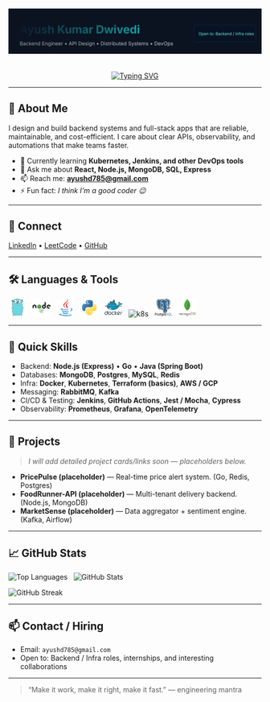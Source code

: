 <h1 align="center">
  <!-- Banner -->
  <p align="center">
    <img src="assets/banner.svg" alt="Ayush — Backend Engineer" />
  </p>
</h1>

<!-- Typing animation intro -->
<p align="center">
  <a href="https://github.com/ayushd785">
    <img src="https://readme-typing-svg.herokuapp.com?font=Fira+Code&weight=600&size=24&duration=4000&pause=1000&color=0EA5A4&center=true&vCenter=true&width=700&height=60&lines=Namaste+Everyone+🙏;Backend+Developer+⚡;API+Design+%7C+Distributed+Systems+%7C+DevOps;Always+learning+new+things+🚀" alt="Typing SVG" />
  </a>
</p>

---

## 🔭 About Me
I design and build backend systems and full-stack apps that are reliable, maintainable, and cost-efficient. I care about clear APIs, observability, and automations that make teams faster.

- 🌱 Currently learning **Kubernetes, Jenkins, and other DevOps tools**  
- 💬 Ask me about **React, Node.js, MongoDB, SQL, Express**  
- 📫 Reach me: **ayushd785@gmail.com**  
- ⚡ Fun fact: *I think I’m a good coder 😉*

---

## 🔗 Connect
[LinkedIn](https://www.linkedin.com/in/ayush-kumar-dwivedi-858180143) • [LeetCode](https://www.leetcode.com/ayushd785) • [GitHub](https://github.com/ayushd785)

---

## 🛠 Languages & Tools
<p align="left">
  <img src="https://raw.githubusercontent.com/devicons/devicon/master/icons/go/go-original.svg" alt="go" width="36" height="36"/> &nbsp;
  <img src="https://raw.githubusercontent.com/devicons/devicon/master/icons/nodejs/nodejs-original-wordmark.svg" alt="nodejs" width="36" height="36"/> &nbsp;
  <img src="https://raw.githubusercontent.com/devicons/devicon/master/icons/java/java-original.svg" alt="java" width="36" height="36"/> &nbsp;
  <img src="https://raw.githubusercontent.com/devicons/devicon/master/icons/python/python-original.svg" alt="python" width="36" height="36"/> &nbsp;
  <img src="https://raw.githubusercontent.com/devicons/devicon/master/icons/docker/docker-original-wordmark.svg" alt="docker" width="36" height="36"/> &nbsp;
  <img src="https://www.vectorlogo.zone/logos/kubernetes/kubernetes-icon.svg" alt="k8s" width="36" height="36"/> &nbsp;
  <img src="https://raw.githubusercontent.com/devicons/devicon/master/icons/postgresql/postgresql-original-wordmark.svg" alt="postgres" width="36" height="36"/> &nbsp;
  <img src="https://raw.githubusercontent.com/devicons/devicon/master/icons/mongodb/mongodb-original-wordmark.svg" alt="mongodb" width="36" height="36"/>
</p>

---

## 🔧 Quick Skills
- Backend: **Node.js (Express)** • **Go** • **Java (Spring Boot)**  
- Databases: **MongoDB**, **Postgres**, **MySQL**, **Redis**  
- Infra: **Docker**, **Kubernetes**, **Terraform (basics)**, **AWS / GCP**  
- Messaging: **RabbitMQ**, **Kafka**  
- CI/CD & Testing: **Jenkins**, **GitHub Actions**, **Jest / Mocha**, **Cypress**  
- Observability: **Prometheus**, **Grafana**, **OpenTelemetry**

---

## 🚧 Projects
> _I will add detailed project cards/links soon — placeholders below._

- **PricePulse (placeholder)** — Real-time price alert system. (Go, Redis, Postgres)  
- **FoodRunner-API (placeholder)** — Multi-tenant delivery backend. (Node.js, MongoDB)  
- **MarketSense (placeholder)** — Data aggregator + sentiment engine. (Kafka, Airflow)

---

## 📈 GitHub Stats
<p align="left">
  <img alt="Top Languages" src="https://github-readme-stats.vercel.app/api/top-langs?username=ayushd785&show_icons=true&locale=en&layout=compact" />
  &nbsp;
  <img alt="GitHub Stats" src="https://github-readme-stats.vercel.app/api?username=ayushd785&show_icons=true&locale=en" />
</p>

<p align="left">
  <img alt="GitHub Streak" src="https://github-readme-streak-stats.herokuapp.com/?user=ayushd785" />
</p>

---

## 📫 Contact / Hiring
- Email: `ayushd785@gmail.com`  
- Open to: Backend / Infra roles, internships, and interesting collaborations

---

> “Make it work, make it right, make it fast.” — engineering mantra
